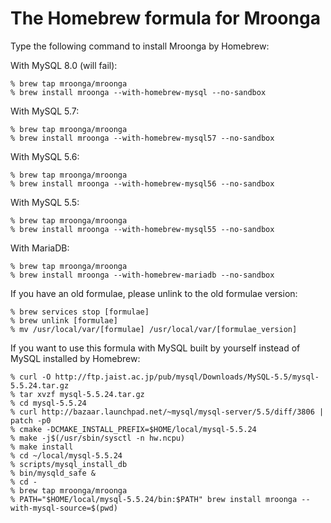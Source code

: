 # The Homebrew formula for Mroonga

Type the following command to install Mroonga by Homebrew:

With MySQL 8.0 (will fail):

    % brew tap mroonga/mroonga
    % brew install mroonga --with-homebrew-mysql --no-sandbox

With MySQL 5.7:

    % brew tap mroonga/mroonga
    % brew install mroonga --with-homebrew-mysql57 --no-sandbox

With MySQL 5.6:

    % brew tap mroonga/mroonga
    % brew install mroonga --with-homebrew-mysql56 --no-sandbox

With MySQL 5.5:

    % brew tap mroonga/mroonga
    % brew install mroonga --with-homebrew-mysql55 --no-sandbox

With MariaDB:

    % brew tap mroonga/mroonga
    % brew install mroonga --with-homebrew-mariadb --no-sandbox

If you have an old formulae, please unlink to the old formulae version:

    % brew services stop [formulae]
    % brew unlink [formulae]
    % mv /usr/local/var/[formulae] /usr/local/var/[formulae_version]

If you want to use this formula with MySQL built by yourself instead of MySQL installed by Homebrew:

    % curl -O http://ftp.jaist.ac.jp/pub/mysql/Downloads/MySQL-5.5/mysql-5.5.24.tar.gz
    % tar xvzf mysql-5.5.24.tar.gz
    % cd mysql-5.5.24
    % curl http://bazaar.launchpad.net/~mysql/mysql-server/5.5/diff/3806 | patch -p0
    % cmake -DCMAKE_INSTALL_PREFIX=$HOME/local/mysql-5.5.24
    % make -j$(/usr/sbin/sysctl -n hw.ncpu)
    % make install
    % cd ~/local/mysql-5.5.24
    % scripts/mysql_install_db
    % bin/mysqld_safe &
    % cd -
    % brew tap mroonga/mroonga
    % PATH="$HOME/local/mysql-5.5.24/bin:$PATH" brew install mroonga --with-mysql-source=$(pwd)
